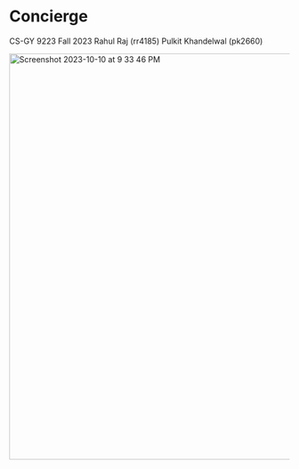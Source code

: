 # Concierge

CS-GY 9223
Fall 2023
Rahul Raj (rr4185)
Pulkit Khandelwal (pk2660)

<img width="730" alt="Screenshot 2023-10-10 at 9 33 46 PM" src="https://github.com/rr2203/Concierge/assets/30201131/b615d8f5-cb14-4651-a4eb-aba35b0256ab">
